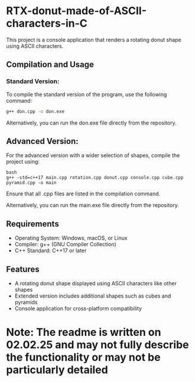 # RTX-donut-made-of-ASCII-characters-in-C

This project is a console application that renders a rotating donut shape using ASCII characters.

## Compilation and Usage

### Standard Version:

To compile the standard version of the program, use the following command:

```bash
g++ don.cpp -o don.exe
```
Alternatively, you can run the don.exe file directly from the repository.

## Advanced Version:

For the advanced version with a wider selection of shapes, compile the project using:

```
bash
g++ -std=c++17 main.cpp rotation.cpp donut.cpp console.cpp cube.cpp pyramid.cpp -o main
```
Ensure that all .cpp files are listed in the compilation command.

Alternatively, you can run the main.exe file directly from the repository.


## Requirements
- Operating System: Windows, macOS, or Linux
- Compiler: g++ (GNU Compiler Collection)
- C++ Standard: C++17 or later


## Features
- A rotating donut shape displayed using ASCII characters like other shapes
- Extended version includes additional shapes such as cubes and pyramids
- Console application for cross-platform compatibility


# Note: The readme is written on 02.02.25 and may not fully describe the functionality or may not be particularly detailed
